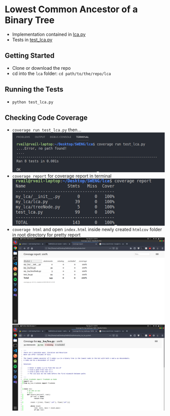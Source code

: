 # Lowest Common Ancestor of a Binary Tree

+   Implementation contained in [lca.py](https://github.com/rvailnaveed/SWENG/blob/master/lca/my_lca/lca.py)
+   Tests in [test_lca.py](https://github.com/rvailnaveed/SWENG/blob/master/lca/test_lca.py)

## Getting Started
+   Clone or download the repo
+   cd into the `lca` folder:  `cd path/to/the/repo/lca` 

## Running the Tests
+   `python test_lca.py`

## Checking Code Coverage
+   `coverage run test_lca.py` then...
![](pics/coverage_run.png)
+   `coverage report` for coverage report in terminal
![](pics/report.png)
+   `coverage html` and open `index.html` inside newly created `htmlcov` folder in root directory for pretty report
![](pics/1.png)
![](pics/2.png)
